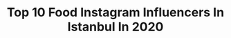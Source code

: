 ---
title: Top 10 Food Instagram Influencers In Istanbul In 2020
description: >-
  Find top food Instagram influencers in Istanbul in 2020. Most popular hashtags: #food #istanbul #evdekal #foodporn.
platform: Instagram
profiles:
  - username: "ikizler_huseyin"
    fullname: >-
      Hüseyin Durmaz
    location: "Turkey"
    followers: 8612
    engagement: 839
    commentsToLikes: 0.003460
    avatar: "https://scontent-lhr8-1.cdninstagram.com/v/t51.2885-19/s320x320/53416979_391796634941794_4618921487837954048_n.jpg?_nc_ht=scontent-lhr8-1.cdninstagram.com&_nc_ohc=7GJtTrdQFuUAX-M5pDQ&oh=0e76b5ec4a877f896f4351313ad7aea4&oe=5EB9806A"
    verified: false
    hashtags: "#gaziantep, #beymen, #aile, #towerbridge"
  - username: "gezginyiyor"
    fullname: >-
      Gezgin Yiyor
    location: "Turkey"
    followers: 176527
    engagement: 248
    commentsToLikes: 0.008402
    avatar: "https://scontent-ams4-1.cdninstagram.com/v/t51.2885-19/s320x320/65312225_2390493814550029_6162731586711191552_n.jpg?_nc_ht=scontent-ams4-1.cdninstagram.com&_nc_ohc=Lf_dN_zesksAX-33Y66&oh=0c72a635ae5640b639e307a0d067d57f&oe=5EB25504"
    verified: false
    hashtags: "#gebze, #latte, #gezginyiyor, #sefak"
  - username: "leventdemircakmak"
    fullname: >-
      Levent Demirçakmak
    location: "Turkey"
    followers: 5839
    engagement: 802
    commentsToLikes: 0.016463
    avatar: "https://scontent-ams4-1.cdninstagram.com/v/t51.2885-19/s320x320/49590133_1886570214799417_6984237673703538688_n.jpg?_nc_ht=scontent-ams4-1.cdninstagram.com&_nc_ohc=1wcUt70_4gUAX_9hALI&oh=db0582f1c828b89710a05a7c7ffdef51&oe=5EB640C9"
    verified: false
    hashtags: "#besiktas, #gelisimuniversitesi, #beslenme, #mastercheft"
  - username: "seyyarholding"
    fullname: >-
      SEYYAR HOLDİNG TAVUKLU PİLAV
    location: "Turkey"
    followers: 75888
    engagement: 178
    commentsToLikes: 0.011467
    avatar: "https://scontent-ams4-1.cdninstagram.com/v/t51.2885-19/s320x320/52116031_566066250564735_4602165970012733440_n.jpg?_nc_ht=scontent-ams4-1.cdninstagram.com&_nc_ohc=ywSS4LKMClgAX96T7b_&oh=8e8019bac51f7ce9a6b87de2b5d2c90b&oe=5EB9788A"
    verified: false
    hashtags: "#idlib, #seyyarholding, #turkey, #millie"
  - username: "hasan.algac"
    fullname: >-
      Hasan Algaç
    location: "Turkey"
    followers: 8193
    engagement: 630
    commentsToLikes: 0.007418
    avatar: "https://scontent-ams4-1.cdninstagram.com/v/t51.2885-19/s320x320/91081542_542322519748235_4232614807632609280_n.jpg?_nc_ht=scontent-ams4-1.cdninstagram.com&_nc_ohc=Wi7X7CGcGHsAX8Y1wPo&oh=328d05e5aabbec8f3de9d6baae0233f8&oe=5EA8E3A0"
    verified: false
    hashtags: "#style, #me, #racing, #ye"
  - username: "yesene_catering"
    fullname: >-
      Dilek Pfeiffer
    location: "Turkey"
    followers: 3597
    engagement: 967
    commentsToLikes: 0.288170
    avatar: "https://scontent-ams4-1.cdninstagram.com/v/t51.2885-19/s320x320/71711140_2577547958977334_1698816967529463808_n.jpg?_nc_ht=scontent-ams4-1.cdninstagram.com&_nc_ohc=ulfcrWcv4aIAX-puoNv&oh=9d08984f21568483fba8e3566d41ba21&oe=5EBA9682"
    verified: false
    hashtags: "#drinks, #tasty, #artin, #sunum"
  - username: "nurlu"
    fullname: >-
      Mother & Wife & Food Blogger
    location: "Turkey"
    followers: 87803
    engagement: 189
    commentsToLikes: 0.049422
    avatar: "https://scontent-lhr8-1.cdninstagram.com/v/t51.2885-19/11380286_1621881978092417_1848947788_a.jpg?_nc_ht=scontent-lhr8-1.cdninstagram.com&_nc_ohc=sLDqAd4iinQAX-0Gbhs&oh=4f68f0d763ffccbc57042513d40ce875&oe=5EB9C463"
    verified: false
    hashtags: "#traditionalfood, #zeytinya, #annekurabiyesi, #recipeoftheday"
  - username: "cairofoodiecouple"
    fullname: >-
      The Terzibashians 🇦🇲
    location: "Turkey"
    followers: 180592
    engagement: 63
    commentsToLikes: 0.289391
    avatar: "https://scontent-ams4-1.cdninstagram.com/v/t51.2885-19/s320x320/36594050_1862917287131389_2763485900749930496_n.jpg?_nc_ht=scontent-ams4-1.cdninstagram.com&_nc_ohc=WtDED4U_D0wAX8l__kC&oh=ba82964c0b42bd0f149b9fca46d7ecbb&oe=5EB278C5"
    verified: false
    hashtags: "#sparklelikeg1882, #pepsi, #alexandria, #fsalexandria"
  - username: "ucan_muhendis"
    fullname: >-
      Cansu Gül / Uçan Mühendis 🚀
    location: "Turkey"
    followers: 7577
    engagement: 2731
    commentsToLikes: 0.015917
    avatar: "https://scontent-ams4-1.cdninstagram.com/v/t51.2885-19/s320x320/55764829_2265106520270364_5420891185940004864_n.jpg?_nc_ht=scontent-ams4-1.cdninstagram.com&_nc_ohc=pRak-IQbnrMAX-myAor&oh=e28436e1f72243d097bf368b7123bd00&oe=5EA8775F"
    verified: false
    hashtags: "#edremit, #mthology, #italya, #salsadancing"
  - username: "istanbulfood"
    fullname: >-
      Tuba Şatana
    location: "Turkey"
    followers: 36036
    engagement: 113
    commentsToLikes: 0.026597
    avatar: "https://scontent-amt2-1.cdninstagram.com/v/t51.2885-19/s320x320/57156383_327801287897668_4551261442094923776_n.jpg?_nc_ht=scontent-amt2-1.cdninstagram.com&_nc_ohc=uybVrEVqJngAX8RnayU&oh=f81c6e0b2da02908d1ce1c081c1e326e&oe=5EB815E6"
    verified: true
    hashtags: "#kurtulu, #foodshopping, #tbt, #istanbul"
---